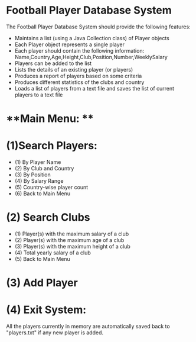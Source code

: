 # **Football Player Database System**
The Football Player Database System should provide the following features: 
- Maintains a list (using a Java Collection class) of Player objects 
- Each Player object represents a single player 
- Each player should contain the following information: Name,Country,Age,Height,Club,Position,Number,WeeklySalary 
- Players can be added to the list 
- Lists the details of an existing player (or players) 
- Produces a report of players based on some criteria 
- Produces different statistics of the clubs and country 
- Loads a list of players from a text file and saves the list of current players to a text file


# **Main Menu: **
# (1)Search Players:
- (1) By Player Name
- (2) By Club and Country
- (3) By Position
- (4) By Salary Range
- (5) Country-wise player count
- (6) Back to Main Menu
# (2) Search Clubs
- (1) Player(s) with the maximum salary of a club
- (2) Player(s) with the maximum age of a club
- (3) Player(s) with the maximum height of a club
- (4) Total yearly salary of a club
- (5) Back to Main Menu
# (3) Add Player
# (4) Exit System:
All the players currently in memory are
automatically saved back to "players.txt" if any new player is added.



